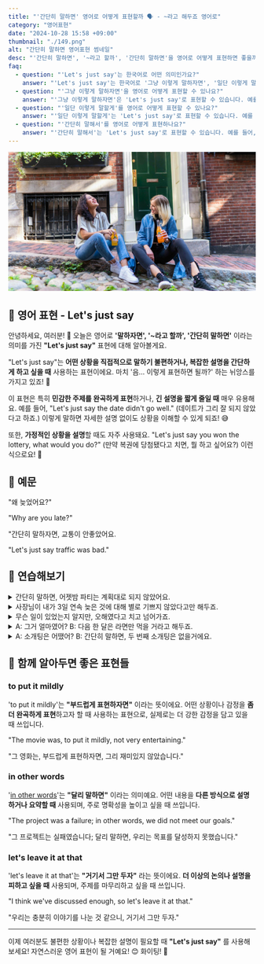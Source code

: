 ```yaml
---
title: "'간단히 말하면' 영어로 어떻게 표현할까 🗣️ - ~라고 해두죠 영어로"
category: "영어표현"
date: "2024-10-28 15:58 +09:00"
thumbnail: "./149.png"
alt: "간단히 말하면 영어표현 썸네일"
desc: "'간단히 말하면', '~라고 할까', '간단히 말하면'을 영어로 어떻게 표현하면 좋을까요? '음... 교통이 좀 안 좋았다고 하죠.', '그냥... 재시험을 봐야 할 것 같다고 하죠.' 등을 영어로 표현하는 법을 배워봅시다. 다양한 예문을 통해서 연습하고 본인의 표현으로 만들어 보세요."
faq:
  - question: "'Let's just say'는 한국어로 어떤 의미인가요?"
    answer: "'Let's just say'는 한국어로 '그냥 이렇게 말하자면', '일단 이렇게 말할게', '간단히 말해서' 등의 의미로 사용됩니다. 주로 어떤 상황이나 의견을 간단하게 요약하거나 설명할 때 사용됩니다."
  - question: "'그냥 이렇게 말하자면'을 영어로 어떻게 표현할 수 있나요?"
    answer: "'그냥 이렇게 말하자면'은 'Let's just say'로 표현할 수 있습니다. 예를 들어, '그는 일에 대한 열정이 많아. 그냥 이렇게 말하자면, 그는 정말 헌신적이야'는 'He has a lot of passion for his work. Let's just say he's really dedicated'로 말할 수 있습니다."
  - question: "'일단 이렇게 말할게'를 영어로 어떻게 표현할 수 있나요?"
    answer: "'일단 이렇게 말할게'는 'Let's just say'로 표현할 수 있습니다. 예를 들어, '그녀의 요리는 정말 맛있어. 일단 이렇게 말할게, 다시 먹고 싶어'는 'Her cooking is really delicious. Let's just say I want to eat it again'로 표현할 수 있습니다."
  - question: "'간단히 말해서'를 영어로 어떻게 표현하나요?"
    answer: "'간단히 말해서'는 'Let's just say'로 표현할 수 있습니다. 예를 들어, '그 프로젝트는 어려웠어. 간단히 말해서, 우리는 실패했어'는 'The project was difficult. Let's just say we failed'로 말할 수 있습니다."
---
```


![길 바닥에서 얘기를 나누고 있는 두 여성, 맥주를 마시고 있다.](./149-1.jpg)

## 🌟 영어 표현 - Let's just say

안녕하세요, 여러분! 👋 오늘은 영어로 **'말하자면', '~라고 할까', '간단히 말하면'** 이라는 의미를 가진 **"Let's just say"** 표현에 대해 알아볼게요.

"Let's just say"는 **어떤 상황을 직접적으로 말하기 불편하거나, 복잡한 설명을 간단하게 하고 싶을 때** 사용하는 표현이에요. 마치 '음... 이렇게 표현하면 될까?' 하는 뉘앙스를 가지고 있죠! 🤔

이 표현은 특히 **민감한 주제를 완곡하게 표현**하거나, **긴 설명을 짧게 줄일 때** 매우 유용해요. 예를 들어, "Let's just say the date didn't go well." (데이트가 그리 잘 되지 않았다고 하죠.) 이렇게 말하면 자세한 설명 없이도 상황을 이해할 수 있게 되죠! 😅

또한, **가정적인 상황을 설명**할 때도 자주 사용돼요. "Let's just say you won the lottery, what would you do?" (만약 복권에 당첨됐다고 치면, 뭘 하고 싶어요?) 이런 식으로요! 💭

<script async src="https://pagead2.googlesyndication.com/pagead/js/adsbygoogle.js?client=ca-pub-1465612013356152"
     crossorigin="anonymous"></script>
<!-- engple-horizontal-ad -->

<ins class="adsbygoogle"
     style="display:block"
     data-ad-client="ca-pub-1465612013356152"
     data-ad-slot="2106896038"
     data-ad-format="auto"
     data-full-width-responsive="true"></ins>

<script>
     (adsbygoogle = window.adsbygoogle || []).push({});
</script>

## 📖 예문

"왜 늦었어요?"

"Why are you late?"

"간단히 말하자면, 교통이 안좋았어요.

"Let's just say traffic was bad."

## 💬 연습해보기

<details>
<summary>간단히 말하면, 어젯밤 파티는 계획대로 되지 않았어요.</summary>
<span>Let's just say things didn't go as planned at the party last night.</span>
</details>

<details>
<summary>사장님이 내가 3일 연속 늦은 것에 대해 별로 기쁘지 않았다고만 해두죠.</summary>
<span>Let's just say my boss wasn't too happy about me showing up late three days <a href="/blog/in-english/195.in-a-row/">in a row</a>.</span>
</details>

<details>
<summary>무슨 일이 있었는지 알지만, 오해였다고 치고 넘어가죠.</summary>
<span>I know what really happened, but let's just say it was a misunderstanding and move on.</span>
</details>

<details>
<summary>A: 그거 얼마였어? B: 다음 한 달은 라면만 먹을 거라고 해두죠.</summary>
<span>A: How much did that cost you? B: Let's just say I'll be eating ramen for the next month.</span>
</details>

<details>
<summary>A: 소개팅은 어땠어? B: 간단히 말하면, 두 번째 소개팅은 없을거에요.</summary>
<span>A: How was the blind date? B: Let's just say there won't be a second one.</span>
</details>

## 🤝 함께 알아두면 좋은 표현들

### to put it mildly

'to put it mildly'는 **"부드럽게 표현하자면"** 이라는 뜻이에요. 어떤 상황이나 감정을 **좀 더 완곡하게 표현**하고자 할 때 사용하는 표현으로, 실제로는 더 강한 감정을 담고 있을 때 쓰입니다.

"The movie was, to put it mildly, not very entertaining."

"그 영화는, 부드럽게 표현하자면, 그리 재미있지 않았습니다."

### in other words

'[in other words](/blog/in-english/200.in-other-words/)'는 **"달리 말하면"** 이라는 의미예요. 어떤 내용을 **다른 방식으로 설명하거나 요약할 때** 사용되며, 주로 명확성을 높이고 싶을 때 쓰입니다.

"The project was a failure; in other words, we did not meet our goals."

"그 프로젝트는 실패였습니다; 달리 말하면, 우리는 목표를 달성하지 못했습니다."

### let's leave it at that

'let's leave it at that'는 **"거기서 그만 두자"** 라는 뜻이에요. **더 이상의 논의나 설명을 피하고 싶을 때** 사용되며, 주제를 마무리하고 싶을 때 쓰입니다.

"I think we've discussed enough, so let's leave it at that."

"우리는 충분히 이야기를 나눈 것 같으니, 거기서 그만 두자."

---

이제 여러분도 불편한 상황이나 복잡한 설명이 필요할 때 **"Let's just say"** 를 사용해보세요! 자연스러운 영어 표현이 될 거예요! 😊 화이팅! 💪
